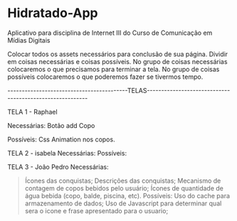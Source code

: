 # Hidratado-App
Aplicativo para disciplina de Internet III do Curso de Comunicação em Mídias Digitais

Colocar todos os assets necessários para conclusão de sua página.
Dividir em coisas necessárias e coisas possíveis. 
No grupo de coisas necessárias colocaremos o que precisamos para terminar a tela.
No grupo de coisas possíveis colocaremos o que poderemos fazer se tivermos tempo.


------------------------------------------TELAS---------------------------------------------------------

TELA 1 - Raphael

Necessárias:
Botão add Copo

Possíveis:
Css Animation nos copos.


TELA 2 - isabela
Necessárias:
Possíveis:



TELA 3 - João Pedro
Necessárias:
>Ícones das conquistas;
>Descrições das conquistas;
>Mecanismo de contagem de copos bebidos pelo usuário;
>Ícones de quantidade de água bebida (copo, balde, piscina, etc).
Possíveis:
>Uso do cache para armazenamento de dados;
>Uso de Javascript para determinar qual sera o icone e frase apresentado para o usuario;
